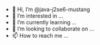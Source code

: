 - 👋 Hi, I’m @java-j2se6-mustang
- 👀 I’m interested in ...
- 🌱 I’m currently learning ...
- 💞️ I’m looking to collaborate on ...
- 📫 How to reach me ...

<!---
java-j2se6-mustang/java-j2se6-mustang is a ✨ special ✨ repository because its `README.md` (this file) appears on your GitHub profile.
You can click the Preview link to take a look at your changes.
--->
